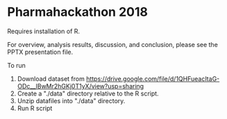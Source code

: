 # Pharmahackathon 2018

Requires installation of R.

For overview, analysis results, discussion, and conclusion, please see the PPTX presentation file.


To run
1. Download dataset from https://drive.google.com/file/d/1QHFueacItaG-ODc__lBwMr2hGKj0T1yX/view?usp=sharing
2. Create a "./data" directory relative to the R script.
3. Unzip datafiles into "./data" directory.
4. Run R script
